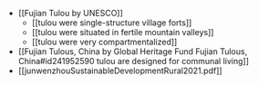 - [[Fujian Tulou by UNESCO]]
     - [[tulou were single-structure village forts]]
     - [[tulou were situated in fertile mountain valleys]]
     - [[tulou were very compartmentalized]]
- [[Fujian Tulous, China by Global Heritage Fund  Fujian Tulous, China#id241952590 tulou are designed for communal living]]
- [[junwenzhouSustainableDevelopmentRural2021.pdf]]

